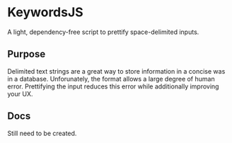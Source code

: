 # KeywordsJS

A light, dependency-free script to prettify space-delimited inputs.

## Purpose

Delimited text strings are a great way to store information in a concise was in a database. Unforunately, the format allows a large degree of human error. Prettifying the input reduces this error while additionally improving your UX. 

## Docs

Still need to be created.